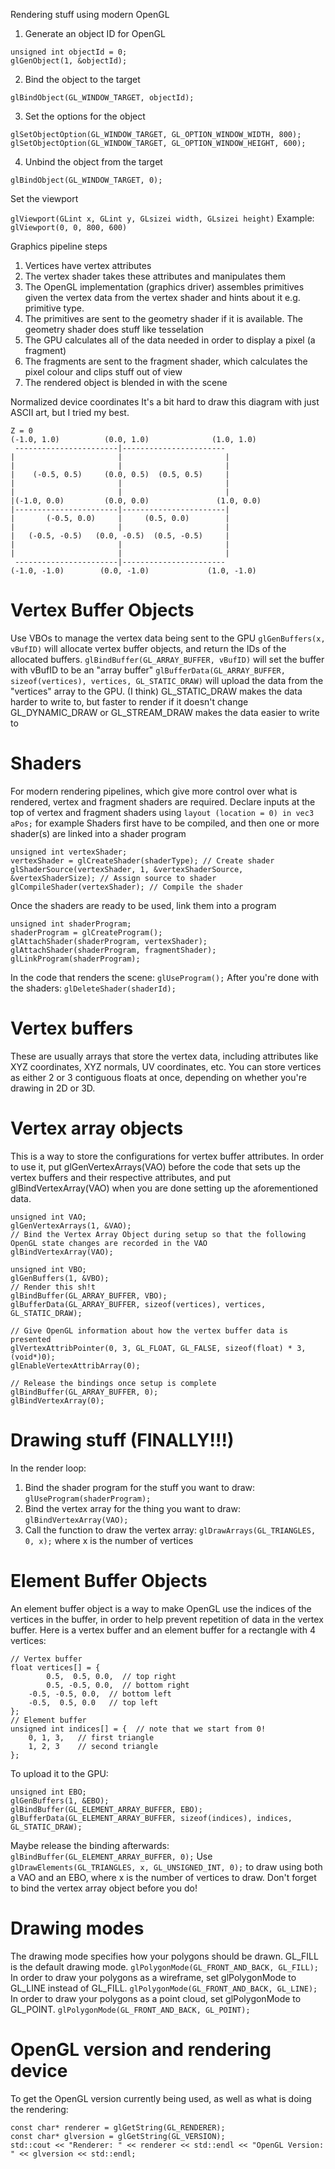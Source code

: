 Rendering stuff using modern OpenGL

1. Generate an object ID for OpenGL
```
unsigned int objectId = 0;
glGenObject(1, &objectId);
```

2. Bind the object to the target
```
glBindObject(GL_WINDOW_TARGET, objectId);
```

3. Set the options for the object
```
glSetObjectOption(GL_WINDOW_TARGET, GL_OPTION_WINDOW_WIDTH, 800);
glSetObjectOption(GL_WINDOW_TARGET, GL_OPTION_WINDOW_HEIGHT, 600);
```

4. Unbind the object from the target
```
glBindObject(GL_WINDOW_TARGET, 0);
```

Set the viewport

`glViewport(GLint x, GLint y, GLsizei width, GLsizei height)`
Example: `glViewport(0, 0, 800, 600)`

Graphics pipeline steps
1. Vertices have vertex attributes
2. The vertex shader takes these attributes and manipulates them
3. The OpenGL implementation (graphics driver) assembles primitives given the vertex data from the vertex shader and hints about it e.g. primitive type.
4. The primitives are sent to the geometry shader if it is available. The geometry shader does stuff like tesselation
5. The GPU calculates all of the data needed in order to display a pixel (a fragment)
6. The fragments are sent to the fragment shader, which calculates the pixel colour and clips stuff out of view
7. The rendered object is blended in with the scene

Normalized device coordinates
It's a bit hard to draw this diagram with just ASCII art, but I tried my best.
```
Z = 0
(-1.0, 1.0)          (0.0, 1.0)              (1.0, 1.0)
 -----------------------|-----------------------
|                       |                       |
|                       |                       |
|    (-0.5, 0.5)     (0.0, 0.5)  (0.5, 0.5)     |
|                       |                       |
|                       |                       |
|(-1.0, 0.0)         (0.0, 0.0)               (1.0, 0.0)
|-----------------------|-----------------------|
|       (-0.5, 0.0)     |     (0.5, 0.0)        |
|                       |                       |
|   (-0.5, -0.5)   (0.0, -0.5)  (0.5, -0.5)     |
|                       |                       |
|                       |                       |
 -----------------------|-----------------------
(-1.0, -1.0)        (0.0, -1.0)             (1.0, -1.0)
```

Vertex Buffer Objects
=====================
Use VBOs to manage the vertex data being sent to the GPU
`glGenBuffers(x, vBufID)`
will allocate vertex buffer objects, and return the IDs of the allocated buffers.
`glBindBuffer(GL_ARRAY_BUFFER, vBufID)`
will set the buffer with vBufID to be an "array buffer"
`glBufferData(GL_ARRAY_BUFFER, sizeof(vertices), vertices, GL_STATIC_DRAW)`
will upload the data from the "vertices" array to the GPU. (I think)
GL_STATIC_DRAW makes the data harder to write to, but faster to render if it doesn't change
GL_DYNAMIC_DRAW or GL_STREAM_DRAW makes the data easier to write to

Shaders
=======
For modern rendering pipelines, which give more control over what is rendered, vertex and fragment shaders are required.
Declare inputs at the top of vertex and fragment shaders using `layout (location = 0) in vec3 aPos;` for example
Shaders first have to be compiled, and then one or more shader(s) are linked into a shader program
```
unsigned int vertexShader;
vertexShader = glCreateShader(shaderType); // Create shader
glShaderSource(vertexShader, 1, &vertexShaderSource, &vertexShaderSize); // Assign source to shader
glCompileShader(vertexShader); // Compile the shader
```
Once the shaders are ready to be used, link them into a program
```
unsigned int shaderProgram;
shaderProgram = glCreateProgram();
glAttachShader(shaderProgram, vertexShader);
glAttachShader(shaderProgram, fragmentShader);
glLinkProgram(shaderProgram);
```
In the code that renders the scene: `glUseProgram();`
After you're done with the shaders: `glDeleteShader(shaderId);`

Vertex buffers
==============
These are usually arrays that store the vertex data, including attributes like XYZ coordinates, XYZ normals, UV coordinates, etc. You can store vertices as either 2 or 3 contiguous floats at once, depending on whether you're drawing in 2D or 3D.

Vertex array objects
====================
This is a way to store the configurations for vertex buffer attributes. In order to use it, put glGenVertexArrays(VAO) before the code that sets up the vertex buffers and their respective attributes, and put glBindVertexArray(VAO) when you are done setting up the aforementioned data.
```
unsigned int VAO;
glGenVertexArrays(1, &VAO);
// Bind the Vertex Array Object during setup so that the following OpenGL state changes are recorded in the VAO
glBindVertexArray(VAO);

unsigned int VBO;
glGenBuffers(1, &VBO);
// Render this sh!t
glBindBuffer(GL_ARRAY_BUFFER, VBO);
glBufferData(GL_ARRAY_BUFFER, sizeof(vertices), vertices, GL_STATIC_DRAW);

// Give OpenGL information about how the vertex buffer data is presented
glVertexAttribPointer(0, 3, GL_FLOAT, GL_FALSE, sizeof(float) * 3, (void*)0);
glEnableVertexAttribArray(0);

// Release the bindings once setup is complete
glBindBuffer(GL_ARRAY_BUFFER, 0);
glBindVertexArray(0);
```

Drawing stuff (FINALLY!!!)
==========================
In the render loop:
1. Bind the shader program for the stuff you want to draw: `glUseProgram(shaderProgram);`
2. Bind the vertex array for the thing you want to draw: `glBindVertexArray(VAO);`
3. Call the function to draw the vertex array: `glDrawArrays(GL_TRIANGLES, 0, x);` where x is the number of vertices

Element Buffer Objects
======================
An element buffer object is a way to make OpenGL use the indices of the vertices in the buffer, in order to help prevent repetition of data in the vertex buffer.
Here is a vertex buffer and an element buffer for a rectangle with 4 vertices:
```
// Vertex buffer
float vertices[] = {
        0.5,  0.5, 0.0,  // top right
        0.5, -0.5, 0.0,  // bottom right
    -0.5, -0.5, 0.0,  // bottom left
    -0.5,  0.5, 0.0   // top left 
};
// Element buffer
unsigned int indices[] = {  // note that we start from 0!
    0, 1, 3,   // first triangle
    1, 2, 3    // second triangle
};
```
To upload it to the GPU:
```
unsigned int EBO;
glGenBuffers(1, &EBO);
glBindBuffer(GL_ELEMENT_ARRAY_BUFFER, EBO);
glBufferData(GL_ELEMENT_ARRAY_BUFFER, sizeof(indices), indices, GL_STATIC_DRAW);
```
Maybe release the binding afterwards: `glBindBuffer(GL_ELEMENT_ARRAY_BUFFER, 0);`
Use `glDrawElements(GL_TRIANGLES, x, GL_UNSIGNED_INT, 0);` to draw using both a VAO and an EBO, where x is the number of vertices to draw. Don't forget to bind the vertex array object before you do!

Drawing modes
=============
The drawing mode specifies how your polygons should be drawn. GL_FILL is the default drawing mode.
`glPolygonMode(GL_FRONT_AND_BACK, GL_FILL);`
In order to draw your polygons as a wireframe, set glPolygonMode to GL_LINE instead of GL_FILL.
`glPolygonMode(GL_FRONT_AND_BACK, GL_LINE);`
In order to draw your polygons as a point cloud, set glPolygonMode to GL_POINT.
`glPolygonMode(GL_FRONT_AND_BACK, GL_POINT);`

OpenGL version and rendering device
===================================
To get the OpenGL version currently being used, as well as what is doing the rendering:
```
const char* renderer = glGetString(GL_RENDERER);
const char* glversion = glGetString(GL_VERSION);
std::cout << "Renderer: " << renderer << std::endl << "OpenGL Version: " << glversion << std::endl;
```